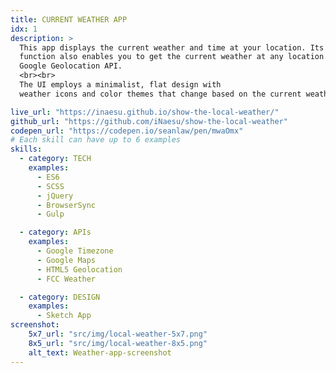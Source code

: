 ```yaml
---
title: CURRENT WEATHER APP
idx: 1
description: >
  This app displays the current weather and time at your location. Its search
  function also enables you to get the current weather at any location via the
  Google Geolocation API.
  <br><br>
  The UI employs a minimalist, flat design with
  weather icons and color themes that change based on the current weather.

live_url: "https://inaesu.github.io/show-the-local-weather/"
github_url: "https://github.com/iNaesu/show-the-local-weather"
codepen_url: "https://codepen.io/seanlaw/pen/mwaOmx"
# Each skill can have up to 6 examples
skills:
  - category: TECH
    examples:
      - ES6
      - SCSS
      - jQuery
      - BrowserSync
      - Gulp

  - category: APIs
    examples:
      - Google Timezone
      - Google Maps
      - HTML5 Geolocation
      - FCC Weather

  - category: DESIGN
    examples:
      - Sketch App
screenshot:
    5x7_url: "src/img/local-weather-5x7.png"
    8x5_url: "src/img/local-weather-8x5.png"
    alt_text: Weather-app-screenshot
---
```



